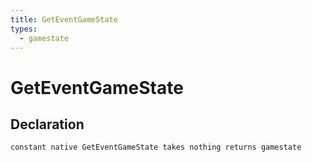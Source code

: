 ```yaml
---
title: GetEventGameState
types:
  - gamestate
---
```


# GetEventGameState

## Declaration

```jass
constant native GetEventGameState takes nothing returns gamestate
```
